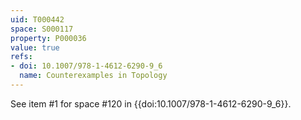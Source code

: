 ```yaml
---
uid: T000442
space: S000117
property: P000036
value: true
refs:
- doi: 10.1007/978-1-4612-6290-9_6
  name: Counterexamples in Topology
---
```


See item #1 for space #120 in {{doi:10.1007/978-1-4612-6290-9_6}}.

